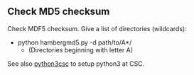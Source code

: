 ## Check MD5 checksum

Check MDF5 checksum. Give a list of directories (wildcards):

+ python hambergmd5.py -d path/to/A*/   
  + (Directories beginning with letter A)

See also [python3csc](HowTo/python3csc.md) to setup python3 at CSC.
